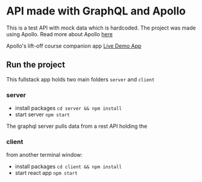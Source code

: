 # API made with GraphQL and Apollo

This is a test API with mock data which is hardcoded. The project was made using
Apollo. Read more about Apollo [here](https://studio.apollographql.com/)

Apollo's lift-off course companion app
[Live Demo App](https://lift-off-client-demo.netlify.app/)

## Run the project

This fullstack app holds two main folders `server` and `client`

### server

- install packages `cd server && npm install`
- start server `npm start`

The graphql server pulls data from a rest API holding the

### client

from another terminal window:

- install packages `cd client && npm install`
- start react app `npm start`
